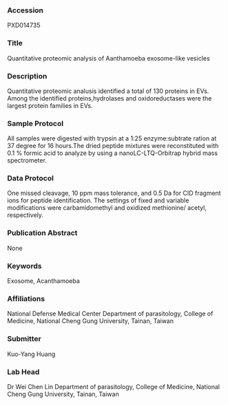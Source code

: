 ### Accession
PXD014735

### Title
Quantitative proteomic analysis of Aanthamoeba exosome-like vesicles

### Description
Quantitative proteomic analusis identified a total of 130 proteins in EVs. Among the identified proteins,hydrolases and oxidoreductases were the largest protein families in EVs.

### Sample Protocol
All samples were digested with trypsin at a 1:25 enzyme:subtrate ration at 37 degree for 16 hours.The dried peptide mixtures were reconstituted with 0.1 % formic acid to analyze by using a nanoLC-LTQ-Orbitrap hybrid mass spectrometer.

### Data Protocol
One missed cleavage, 10 ppm mass tolerance, and 0.5 Da for CID fragment ions for peptide identification. The settings of fixed and variable modifications were carbamidomethyl and oxidized methionine/ acetyl, respectively.

### Publication Abstract
None

### Keywords
Exosome, Acanthamoeba

### Affiliations
National Defense Medical Center
Department of parasitology, College of Medicine, National Cheng Gung University, Tainan, Taiwan

### Submitter
Kuo-Yang Huang

### Lab Head
Dr Wei Chen Lin
Department of parasitology, College of Medicine, National Cheng Gung University, Tainan, Taiwan


